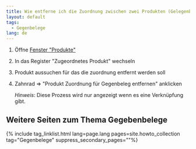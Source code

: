 ```yaml
---
title: Wie entferne ich die Zuordnung zwischen zwei Produkten (Gelegenbelegerstellung) ?
layout: default
tags:
  - Gegenbelege
lang: de
---
```

   

1. Öffne [Fenster "Produkte"](Wie_finde_und_öffne_ich_ein_Fenster)
1. In das Register "Zugeordnetes Produkt" wechseln
1. Produkt aussuchen für das die zuordnung entfernt werden soll
1. Zahnrad => "Produkt Zuordnung für Gegenbeleg entfernen" anklicken

   *Hinweis*: Diese Prozess wird nur angezeigt wenn es eine Verknüpfung gibt.


## Weitere Seiten zum Thema Gegebenbelege

{% include tag_linklist.html lang=page.lang pages=site.howto_collection tag="Gegenbelege" suppress_secondary_pages=""%}